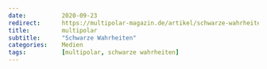 ```yaml
---
date:          2020-09-23
redirect:      https://multipolar-magazin.de/artikel/schwarze-wahrheiten
title:         multipolar
subtitle:      "Schwarze Wahrheiten"
categories:    Medien
tags:          [multipolar, schwarze wahrheiten]
---
```

